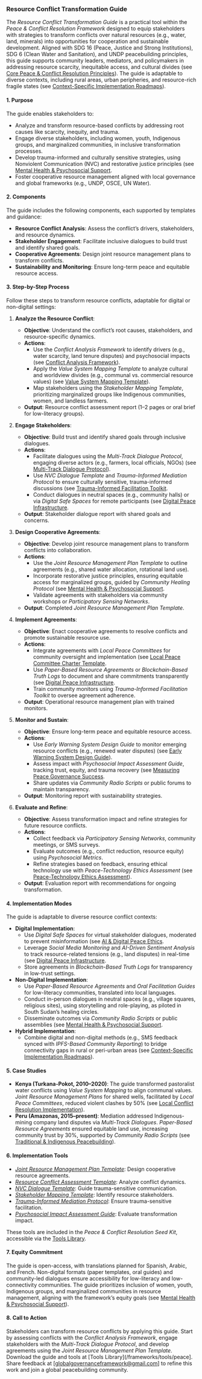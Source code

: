 ### Resource Conflict Transformation Guide

The *Resource Conflict Transformation Guide* is a practical tool within the *Peace & Conflict Resolution Framework* designed to equip stakeholders with strategies to transform conflicts over natural resources (e.g., water, land, minerals) into opportunities for cooperation and sustainable development. Aligned with SDG 16 (Peace, Justice and Strong Institutions), SDG 6 (Clean Water and Sanitation), and UNDP peacebuilding principles, this guide supports community leaders, mediators, and policymakers in addressing resource scarcity, inequitable access, and cultural divides (see [Core Peace & Conflict Resolution Principles](/frameworks/docs/implementation/peace#core-principles)). The guide is adaptable to diverse contexts, including rural areas, urban peripheries, and resource-rich fragile states (see [Context-Specific Implementation Roadmaps](/frameworks/docs/implementation/peace#context-specific-roadmaps)).

#### 1. Purpose
The guide enables stakeholders to:
- Analyze and transform resource-based conflicts by addressing root causes like scarcity, inequity, and trauma.
- Engage diverse stakeholders, including women, youth, Indigenous groups, and marginalized communities, in inclusive transformation processes.
- Develop trauma-informed and culturally sensitive strategies, using Nonviolent Communication (NVC) and restorative justice principles (see [Mental Health & Psychosocial Support](/frameworks/docs/implementation/peace#mental-health]).
- Foster cooperative resource management aligned with local governance and global frameworks (e.g., UNDP, OSCE, UN Water).

#### 2. Components
The guide includes the following components, each supported by templates and guidance:
- **Resource Conflict Analysis**: Assess the conflict’s drivers, stakeholders, and resource dynamics.
- **Stakeholder Engagement**: Facilitate inclusive dialogues to build trust and identify shared goals.
- **Cooperative Agreements**: Design joint resource management plans to transform conflicts.
- **Sustainability and Monitoring**: Ensure long-term peace and equitable resource access.

#### 3. Step-by-Step Process
Follow these steps to transform resource conflicts, adaptable for digital or non-digital settings:

1. **Analyze the Resource Conflict**:
   - **Objective**: Understand the conflict’s root causes, stakeholders, and resource-specific dynamics.
   - **Actions**:
     - Use the *Conflict Analysis Framework* to identify drivers (e.g., water scarcity, land tenure disputes) and psychosocial impacts (see [Conflict Analysis Framework](/frameworks/docs/implementation/peace#conflict-analysis-framework)).
     - Apply the *Value System Mapping Template* to analyze cultural and worldview divides (e.g., communal vs. commercial resource values) (see [Value System Mapping Template](/frameworks/docs/implementation/peace#value-system-mapping-template)).
     - Map stakeholders using the *Stakeholder Mapping Template*, prioritizing marginalized groups like Indigenous communities, women, and landless farmers.
   - **Output**: Resource conflict assessment report (1–2 pages or oral brief for low-literacy groups).

2. **Engage Stakeholders**:
   - **Objective**: Build trust and identify shared goals through inclusive dialogues.
   - **Actions**:
     - Facilitate dialogues using the *Multi-Track Dialogue Protocol*, engaging diverse actors (e.g., farmers, local officials, NGOs) (see [Multi-Track Dialogue Protocol](/frameworks/docs/implementation/peace#multi-track-dialogue-protocol)).
     - Use *NVC Dialogue Template* and *Trauma-Informed Mediation Protocol* to ensure culturally sensitive, trauma-informed discussions (see [Trauma-Informed Facilitation Toolkit](/frameworks/docs/implementation/peace#trauma-informed-toolkit]).
     - Conduct dialogues in neutral spaces (e.g., community halls) or via *Digital Safe Spaces* for remote participants (see [Digital Peace Infrastructure](/frameworks/docs/implementation/peace#digital-infrastructure]).
   - **Output**: Stakeholder dialogue report with shared goals and concerns.

3. **Design Cooperative Agreements**:
   - **Objective**: Develop joint resource management plans to transform conflicts into collaboration.
   - **Actions**:
     - Use the *Joint Resource Management Plan Template* to outline agreements (e.g., shared water allocation, rotational land use).
     - Incorporate restorative justice principles, ensuring equitable access for marginalized groups, guided by *Community Healing Protocol* (see [Mental Health & Psychosocial Support](/frameworks/docs/implementation/peace#mental-health]).
     - Validate agreements with stakeholders via community workshops or *Participatory Sensing Networks*.
   - **Output**: Completed *Joint Resource Management Plan Template*.

4. **Implement Agreements**:
   - **Objective**: Enact cooperative agreements to resolve conflicts and promote sustainable resource use.
   - **Actions**:
     - Integrate agreements with *Local Peace Committees* for community oversight and implementation (see [Local Peace Committee Charter Template](/frameworks/docs/implementation/peace#local-peace-committee-charter-template]).
     - Use *Paper-Based Resource Agreements* or *Blockchain-Based Truth Logs* to document and share commitments transparently (see [Digital Peace Infrastructure](/frameworks/docs/implementation/peace#digital-infrastructure]).
     - Train community monitors using *Trauma-Informed Facilitation Toolkit* to oversee agreement adherence.
   - **Output**: Operational resource management plan with trained monitors.

5. **Monitor and Sustain**:
   - **Objective**: Ensure long-term peace and equitable resource access.
   - **Actions**:
     - Use *Early Warning System Design Guide* to monitor emerging resource conflicts (e.g., renewed water disputes) (see [Early Warning System Design Guide](/frameworks/docs/implementation/peace#early-warning-system-design-guide)).
     - Assess impact with *Psychosocial Impact Assessment Guide*, tracking trust, equity, and trauma recovery (see [Measuring Peace Governance Success](/frameworks/docs/implementation/peace#measuring-success]).
     - Share updates via *Community Radio Scripts* or public forums to maintain transparency.
   - **Output**: Monitoring report with sustainability strategies.

6. **Evaluate and Refine**:
   - **Objective**: Assess transformation impact and refine strategies for future resource conflicts.
   - **Actions**:
     - Collect feedback via *Participatory Sensing Networks*, community meetings, or SMS surveys.
     - Evaluate outcomes (e.g., conflict reduction, resource equity) using *Psychosocial Metrics*.
     - Refine strategies based on feedback, ensuring ethical technology use with *Peace-Technology Ethics Assessment* (see [Peace-Technology Ethics Assessment](/frameworks/docs/implementation/peace#peace-technology-ethics-assessment)).
   - **Output**: Evaluation report with recommendations for ongoing transformation.

#### 4. Implementation Modes
The guide is adaptable to diverse resource conflict contexts:
- **Digital Implementation**:
  - Use *Digital Safe Spaces* for virtual stakeholder dialogues, moderated to prevent misinformation (see [AI & Digital Peace Ethics](/frameworks/docs/implementation/peace#ai-ethics]).
  - Leverage *Social Media Monitoring* and *AI-Driven Sentiment Analysis* to track resource-related tensions (e.g., land disputes) in real-time (see [Digital Peace Infrastructure](/frameworks/docs/implementation/peace#digital-infrastructure]).
  - Store agreements in *Blockchain-Based Truth Logs* for transparency in low-trust settings.
- **Non-Digital Implementation**:
  - Use *Paper-Based Resource Agreements* and *Oral Facilitation Guides* for low-literacy communities, translated into local languages.
  - Conduct in-person dialogues in neutral spaces (e.g., village squares, religious sites), using storytelling and role-playing, as piloted in South Sudan’s healing circles.
  - Disseminate outcomes via *Community Radio Scripts* or public assemblies (see [Mental Health & Psychosocial Support](/frameworks/docs/implementation/peace#mental-health]).
- **Hybrid Implementation**:
  - Combine digital and non-digital methods (e.g., SMS feedback synced with *IPFS-Based Community Reporting*) to bridge connectivity gaps in rural or peri-urban areas (see [Context-Specific Implementation Roadmaps](/frameworks/docs/implementation/peace#context-specific-roadmaps)).

#### 5. Case Studies
- **Kenya (Turkana-Pokot, 2010–2020)**: The guide transformed pastoralist water conflicts using *Value System Mapping* to align communal values. *Joint Resource Management Plans* for shared wells, facilitated by *Local Peace Committees*, reduced violent clashes by 50% (see [Local Conflict Resolution Implementation](/frameworks/docs/implementation/peace#local-implementation)).
- **Peru (Amazonas, 2015–present)**: Mediation addressed Indigenous-mining company land disputes via *Multi-Track Dialogues*. *Paper-Based Resource Agreements* ensured equitable land use, increasing community trust by 30%, supported by *Community Radio Scripts* (see [Traditional & Indigenous Peacebuilding](/frameworks/docs/implementation/peace#indigenous-integration)).

#### 6. Implementation Tools
- *[Joint Resource Management Plan Template](/frameworks/tools/peace/joint-resource-management-plan-template-en.pdf)*: Design cooperative resource agreements.
- *[Resource Conflict Assessment Template](/frameworks/tools/peace/resource-conflict-assessment-template-en.pdf)*: Analyze conflict dynamics.
- *[NVC Dialogue Template](/frameworks/tools/peace/nvc-dialogue-template-en.pdf)*: Guide trauma-sensitive communication.
- *[Stakeholder Mapping Template](/frameworks/tools/peace/stakeholder-mapping-template-en.pdf)*: Identify resource stakeholders.
- *[Trauma-Informed Mediation Protocol](/frameworks/tools/peace/trauma-informed-mediation-protocol-en.pdf)*: Ensure trauma-sensitive facilitation.
- *[Psychosocial Impact Assessment Guide](/frameworks/tools/peace/psychosocial-impact-assessment-guide-en.pdf)*: Evaluate transformation impact.

These tools are included in the *Peace & Conflict Resolution Seed Kit*, accessible via the [Tools Library](/frameworks/tools/peace).

#### 7. Equity Commitment
The guide is open-access, with translations planned for Spanish, Arabic, and French. Non-digital formats (paper templates, oral guides) and community-led dialogues ensure accessibility for low-literacy and low-connectivity communities. The guide prioritizes inclusion of women, youth, Indigenous groups, and marginalized communities in resource management, aligning with the framework’s equity goals (see [Mental Health & Psychosocial Support](/frameworks/docs/implementation/peace#mental-health)).

#### 8. Call to Action
Stakeholders can transform resource conflicts by applying this guide. Start by assessing conflicts with the *Conflict Analysis Framework*, engage stakeholders with the *Multi-Track Dialogue Protocol*, and develop agreements using the *Joint Resource Management Plan Template*. Download the guide and tools at [Tools Library](/frameworks/tools/peace]. Share feedback at [globalgovernanceframework@gmail.com] to refine this work and join a global peacebuilding community.